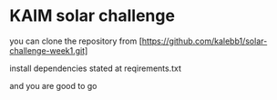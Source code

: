 # KAIM solar challenge 

you can clone the repository from 
[https://github.com/kalebb1/solar-challenge-week1.git]

install dependencies stated at 
reqirements.txt

and you are good to go
